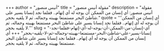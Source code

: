 +++
author = "أنيس منصور"
title = "مقولة أنيس منصور"
description = "مقولة أنيس منصور: أي إنسان من الممكن أن يوجه له أي إتهام.. فقلما نجد إنسانا يسير على شاطئ البحر مستمتعا بهيبته وجماله، ثم لا يلقيه بحجر."
quote = '''أي إنسان من الممكن أن يوجه له أي إتهام.. فقلما نجد إنسانا يسير على شاطئ البحر مستمتعا بهيبته وجماله، ثم لا يلقيه بحجر.''' 
slug = "أي-إنسان-من-الممكن-أن-يوجه-له-أي-إتهام-فقلما-نجد-إنسانا-يسير-على-شاطئ-البحر-مستمتعا-بهيبته-وجماله-ثم-لا-يلقيه-بحجر"
+++
أي إنسان من الممكن أن يوجه له أي إتهام.. فقلما نجد إنسانا يسير على شاطئ البحر مستمتعا بهيبته وجماله، ثم لا يلقيه بحجر.

